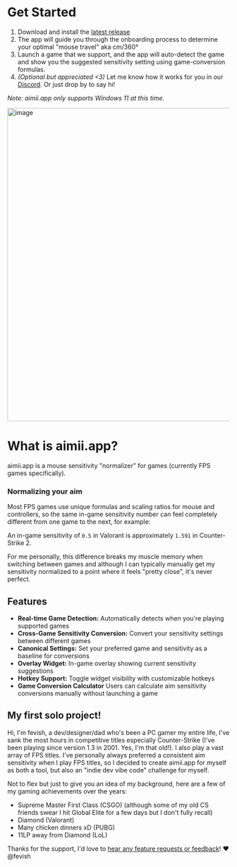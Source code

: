 # Get Started

1. Download and install the [latest release](https://github.com/fevish/aimii/releases/latest)
2. The app will guide you through the onboarding process to determine your optimal "mouse travel" aka cm/360°
3. Launch a game that we support, and the app will auto-detect the game and show you the suggested sensitivity setting using game-conversion formulas.   
4. _(Optional but appreciated <3)_ Let me know how it works for you in our [Discord](https://discord.gg/Nj2Xj3W4eY). Or just drop by to say hi!

*Note: aimii.app only supports Windows 11 at this time.*

<img width="1298" height="710" alt="image" src="https://github.com/user-attachments/assets/a81c3d3f-2d85-48b7-a05f-a57c340893f9" />

# What is aimii.app?

aimii.app is a mouse sensitivity "normalizer" for games (currently FPS games specifically).

### Normalizing your aim
Most FPS games use unique formulas and scaling ratios for mouse and controllers, so the same in-game sensitivity number can feel completely different from one game to the next, for example:

An in-game sensitivity of `0.5` in Valorant is approximately `1.591` in Counter-Strike 2.

For me personally, this difference breaks my muscle memory when switching between games and although I can typically manually get my sensitivity normalized to a point where it feels "pretty close", it's never perfect.

## Features

- **Real-time Game Detection:** Automatically detects when you're playing supported games
- **Cross-Game Sensitivity Conversion:** Convert your sensitivity settings between different games
- **Canonical Settings:** Set your preferred game and sensitivity as a baseline for conversions
- **Overlay Widget:** In-game overlay showing current sensitivity suggestions
- **Hotkey Support:** Toggle widget visibility with customizable hotkeys
- **Game Conversion Calculator** Users can calculate aim sensitivity conversions manually without launching a game

## My first solo project!
Hi, I'm fevish, a dev/designer/dad who's been a PC gamer my entire life, I've sank the most hours in competitive titles especially Counter-Strike (I've been playing since version 1.3 in 2001. Yes, I'm that old!). I also play a vast array of FPS titles. I've personally always preferred a consistent aim sensitivity when I play FPS titles, so I decided to create aimii.app for myself as both a tool, but also an "indie dev vibe code" challenge for myself.

Not to flex but just to give you an idea of my background, here are a few of my gaming achievements over the years:
- Supreme Master First Class (CSGO) (although some of my old CS friends swear I hit Global Elite for a few days but I don't fully recall)
- Diamond (Valorant)
- Many chicken dinners xD (PUBG)
- 11LP away from Diamond (LoL)

Thanks for the support, I'd love to [hear any feature requests or feedback](https://discord.gg/Nj2Xj3W4eY)! ❤️ @fevish

